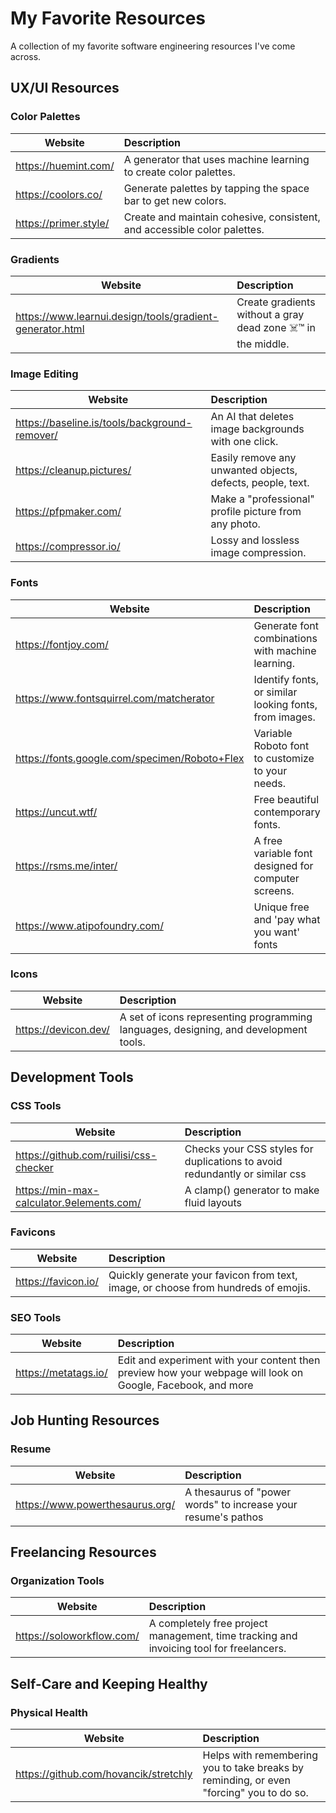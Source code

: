 # My Favorite Resources

A collection of my favorite software engineering resources I've come across.

## UX/UI Resources

### Color Palettes

| Website               | Description                                                              |
| --------------------- |:------------------------------------------------------------------------ |
| https://huemint.com/  | A generator that uses machine learning to create color palettes.         |
| https://coolors.co/   | Generate palettes by tapping the space bar to get new colors.            |
| https://primer.style/ | Create and maintain cohesive, consistent, and accessible color palettes. |

### Gradients

| Website                                                  | Description                                                  |
| -------------------------------------------------------- |:------------------------------------------------------------ |
| https://www.learnui.design/tools/gradient-generator.html | Create gradients without a gray dead zone ☠️™ in the middle. |

### Image Editing

| Website                                       | Description                                                |
|-----------------------------------------------|:-----------------------------------------------------------|
| https://baseline.is/tools/background-remover/ | An AI that deletes image backgrounds with one click.       |
| https://cleanup.pictures/                     | Easily remove any unwanted objects, defects, people, text. |
| https://pfpmaker.com/                         | Make a "professional" profile picture from any photo.      |
| https://compressor.io/                        | Lossy and lossless image compression.                      |

### Fonts

| Website                                       | Description                                            |
|-----------------------------------------------|:-------------------------------------------------------|
| https://fontjoy.com/                          | Generate font combinations with machine learning.      |
| https://www.fontsquirrel.com/matcherator      | Identify fonts, or similar looking fonts, from images. |
| https://fonts.google.com/specimen/Roboto+Flex | Variable Roboto font to customize to your needs.       |
| https://uncut.wtf/                            | Free beautiful contemporary fonts.                     |
| https://rsms.me/inter/                        | A free variable font designed for computer screens.    |
| https://www.atipofoundry.com/                 | Unique free and 'pay what you want' fonts              |

### Icons

| Website              | Description                                                                          |
| -------------------- |:------------------------------------------------------------------------------------ |
| https://devicon.dev/ | A set of icons representing programming languages, designing, and development tools. |

## Development Tools

### CSS Tools

| Website                                   | Description                                                                 |
| ----------------------------------------- |:--------------------------------------------------------------------------- |
| https://github.com/ruilisi/css-checker    | Checks your CSS styles for duplications to avoid redundantly or similar css |
| https://min-max-calculator.9elements.com/ | A clamp() generator to make fluid layouts                                   |

### Favicons

| Website             | Description                                                                        |
| ------------------- |:---------------------------------------------------------------------------------- |
| https://favicon.io/ | Quickly generate your favicon from text, image, or choose from hundreds of emojis. |

### SEO Tools

| Website              | Description                                                                                                 |
| -------------------- |:----------------------------------------------------------------------------------------------------------- |
| https://metatags.io/ | Edit and experiment with your content then preview how your webpage will look on Google, Facebook, and more |

## Job Hunting Resources

### Resume

| Website                         | Description                                                   |
|---------------------------------|:--------------------------------------------------------------|
| https://www.powerthesaurus.org/ | A thesaurus of "power words" to increase your resume's pathos |

## Freelancing Resources

### Organization Tools

| Website                   | Description                                                                             |
| ------------------------- |:--------------------------------------------------------------------------------------- |
| https://soloworkflow.com/ | A completely free project management, time tracking and invoicing tool for freelancers. |

## Self-Care and Keeping Healthy

### Physical Health

| Website                               | Description                                                                             |
|---------------------------------------|:----------------------------------------------------------------------------------------|
| https://github.com/hovancik/stretchly | Helps with remembering you to take breaks by reminding, or even "forcing" you to do so. |
